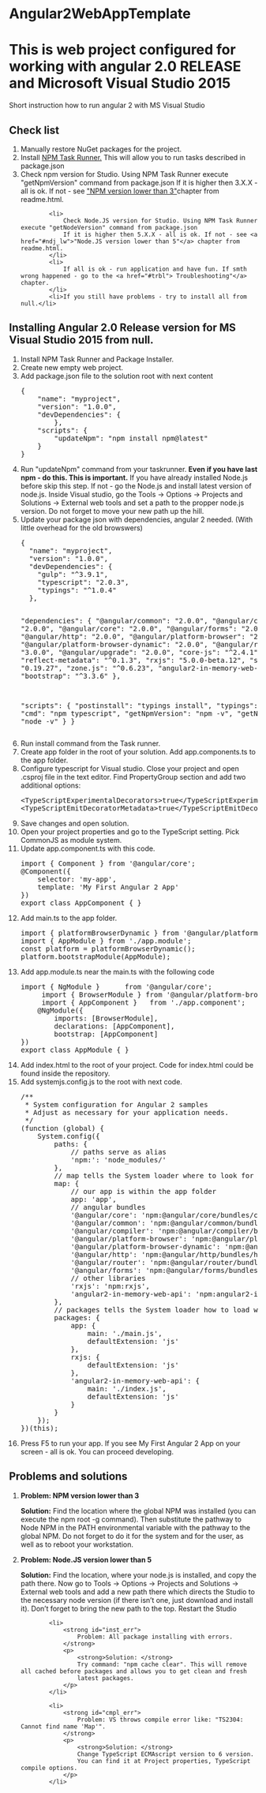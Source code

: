 # Angular2WebAppTemplate

<h1>This is web project configured for working with angular 2.0 RELEASE and Microsoft Visual Studio 2015</h1>
Short instruction how to run angular 2 with MS Visual Studio

<h2>Check list</h2>
<ol>
 <li>Manually restore NuGet packages for the project.</li>
            <li>
                Install <a href="https://visualstudiogallery.msdn.microsoft.com/8f2f2cbc-4da5-43ba-9de2-c9d08ade4941">NPM Task Runner.</a>
                This will allow you to run tasks described in package.json
            </li>
            <li>
                Check npm version for Studio. Using NPM Task Runner execute "getNpmVersion" command from package.json
                If it is higher then 3.X.X - all is ok. If not - see <a href="#npm_lw">"NPM version lower than 3"</a>chapter from readme.html.
            </li>

            <li>
                Check Node.JS version for Studio. Using NPM Task Runner execute "getNodeVersion" command from package.json
                If it is higher then 5.X.X - all is ok. If not - see <a href="#ndj_lw">"Node.JS version lower than 5"</a> chapter from readme.html.
            </li>
            <li>
                If all is ok - run application and have fun. If smth wrong happened - go to the <a href="#trbl"> Troubleshooting"</a> chapter.
            </li>
            <li>If you still have problems - try to install all from null.</li>
</ol>

<h2>Installing Angular 2.0 Release version for MS Visual Studio 2015 from null.</h2>
<ol>
<li>Install NPM Task Runner and Package Installer.</li>
<li>Create new empty web project.</li>
<li>Add package.json file to the solution root with next content
<pre>
{
    "name": "myproject",
    "version": "1.0.0",
    "devDependencies": {
        },
    "scripts": {
        "updateNpm": "npm install npm@latest"
    }
} 
</pre>
</li>
<li>Run "updateNpm" command from your taskrunner. <strong>Even if you have last npm - do this. This is important.</strong>
If you have already installed Node.js before skip this step. If not - go the Node.js and install latest version of node.js.
Inside Visual studio, go the Tools -> Options -> Projects and Solutions -> External web tools and set a path to the propper node.js version. Do not forget to move your new path up the hill.</li>
<li>Update your package json with dependencies, angular 2 needed. (With little overhead for the old browswers)
<pre>
{
  "name": "myproject",
  "version": "1.0.0",
  "devDependencies": {
    "gulp": "^3.9.1",
    "typescript": "2.0.3",
    "typings": "^1.0.4"
  },

  "dependencies": {
    "@angular/common": "2.0.0",
    "@angular/compiler": "2.0.0",
    "@angular/core": "2.0.0",
    "@angular/forms": "2.0.0",
    "@angular/http": "2.0.0",
    "@angular/platform-browser": "2.0.0",
    "@angular/platform-browser-dynamic": "2.0.0",
    "@angular/router": "3.0.0",
    "@angular/upgrade": "2.0.0",
    "core-js": "^2.4.1",
    "reflect-metadata": "^0.1.3",
    "rxjs": "5.0.0-beta.12",
    "systemjs": "0.19.27",
    "zone.js": "^0.6.23",
    "angular2-in-memory-web-api": "0.0.20",
    "bootstrap": "^3.3.6"
  },

  "scripts": {
    "postinstall": "typings install",
    "typings": "typings",
    "cmd": "npm typescript",
    "getNpmVersion": "npm -v",
    "getNodeVersion": "node -v"
  }
}</pre></li>

<li>Run install command from the Task runner.</li>
<li>Create app folder in the root of your solution. Add app.components.ts to the app folder.</li>
<li>Configure typescript for Visual studio. Close your project and open .csproj file in the text editor. Find PropertyGroup section and add two additional options: 
<pre>
&#60;TypeScriptExperimentalDecorators&#62;true&#60;/TypeScriptExperimentalDecorators&#62;
&#60;TypeScriptEmitDecoratorMetadata&#62;true&#60;/TypeScriptEmitDecoratorMetadata&#62;</pre>
<li>Save changes and open solution.</li>
<li>Open your project properties and go to the TypeScript setting. Pick CommonJS as module system.</li>
<li>Update app.component.ts with this code.
<pre>
import { Component } from '@angular/core';
@Component({
    selector: 'my-app',
    template: 'My First Angular 2 App'
})
export class AppComponent { }  </pre></li>

<li>Add main.ts to the app folder.
<pre>import { platformBrowserDynamic } from '@angular/platform-browser-dynamic';
import { AppModule } from './app.module';
const platform = platformBrowserDynamic();
platform.bootstrapModule(AppModule);</pre></li>

<li>Add app.module.ts near the main.ts with the following code 
<pre>import { NgModule }      from '@angular/core';
     import { BrowserModule } from '@angular/platform-browser';
     import { AppComponent }   from './app.component';
    @NgModule({
        imports: [BrowserModule],
        declarations: [AppComponent],
        bootstrap: [AppComponent]
})
export class AppModule { }
</pre></li>

<li>Add index.html to the root of your project. Code for index.html could be found inside the repository. </li>

<li>Add systemjs.config.js to the root with next code.
<pre>/**
 * System configuration for Angular 2 samples
 * Adjust as necessary for your application needs.
 */
(function (global) {
    System.config({
        paths: {
            // paths serve as alias
            'npm:': 'node_modules/'
        },
        // map tells the System loader where to look for things
        map: {
            // our app is within the app folder
            app: 'app',
            // angular bundles
            '@angular/core': 'npm:@angular/core/bundles/core.umd.js',
            '@angular/common': 'npm:@angular/common/bundles/common.umd.js',
            '@angular/compiler': 'npm:@angular/compiler/bundles/compiler.umd.js',
            '@angular/platform-browser': 'npm:@angular/platform-browser/bundles/platform-browser.umd.js',
            '@angular/platform-browser-dynamic': 'npm:@angular/platform-browser-dynamic/bundles/platform-browser-dynamic.umd.js',
            '@angular/http': 'npm:@angular/http/bundles/http.umd.js',
            '@angular/router': 'npm:@angular/router/bundles/router.umd.js',
            '@angular/forms': 'npm:@angular/forms/bundles/forms.umd.js',
            // other libraries
            'rxjs': 'npm:rxjs',
            'angular2-in-memory-web-api': 'npm:angular2-in-memory-web-api',
        },
        // packages tells the System loader how to load when no filename and/or no extension
        packages: {
            app: {
                main: './main.js',
                defaultExtension: 'js'
            },
            rxjs: {
                defaultExtension: 'js'
            },
            'angular2-in-memory-web-api': {
                main: './index.js',
                defaultExtension: 'js'
            }
        }
    });
})(this);
</pre></li>
<li>Press F5 to run your app. If you see My First Angular 2 App on your screen - all is ok. You can proceed developing.</li>
</ol>

<h2>Problems and solutions</h2>
<ol><li>
 <strong id="npm_lw">Problem: NPM version lower than 3</strong>
                <p>
                    <strong>Solution:</strong>
                    Find the location where the global NPM was installed (you can execute the npm root -g command).
                    Then substitute the pathway to Node NPM in the PATH environmental variable with the pathway to the global NPM.
                    Do not forget to do it for the system and for the user, as well as to reboot your workstation.
                </p>
</li>
 <li>
                <strong id="ndj_lw">Problem: Node.JS version lower than 5 </strong>
                <p>
                    <strong>Solution:</strong>
                    Find the location, where your node.js is installed, and copy the path there.
                    Now go to Tools -> Options -> Projects and Solutions -> External web tools and
                    add a new path there which directs the Studio to the necessary node version
                    (if there isn’t one, just download and install it).
                    Don’t forget to bring the new path to the top. Restart the Studio
                </p>
            </li>

            <li>
                <strong id="inst_err">
                    Problem: All package installing with errors.
                </strong>
                <p>
                    <strong>Solution: </strong>
                    Try command: "npm cache clear". This will remove all cached before packages and allows you to get clean and fresh
                    latest packages.
                </p>
            </li>

            <li>
                <strong id="cmpl_err">
                    Problem: VS throws compile error like: "TS2304: Cannot find name 'Map'".
                </strong>
                <p>
                    <strong>Solution: </strong>
                    Change TypeScript ECMAscript version to 6 version.
                    You can find it at Project properties, TypeScript compile options.
                </p>
            </li>

</ol>
